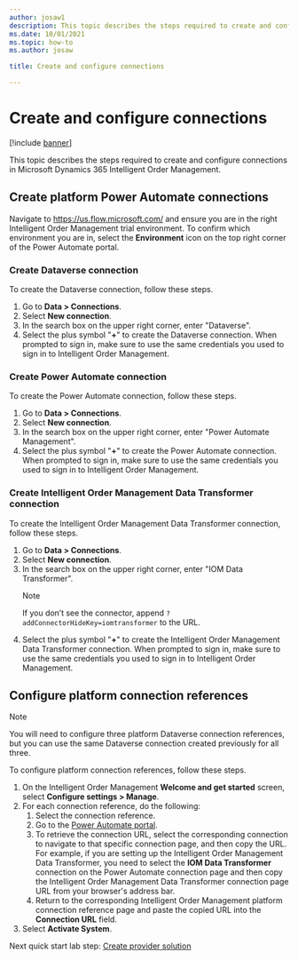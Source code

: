 ```yaml
---
author: josaw1
description: This topic describes the steps required to create and configure connections in Microsoft Dynamics 365 Intelligent Order Management.
ms.date: 10/01/2021
ms.topic: how-to
ms.author: josaw

title: Create and configure connections

---
```


# Create and configure connections

[!include [banner](includes/banner.md)]

This topic describes the steps required to create and configure connections in Microsoft Dynamics 365 Intelligent Order Management.

## Create platform Power Automate connections

Navigate to https://us.flow.microsoft.com/ and ensure you are in the right Intelligent Order Management trial environment. To confirm which environment you are in, select the **Environment** icon on the top right corner of the Power Automate portal.

### Create Dataverse connection

To create the Dataverse connection, follow these steps.

1. Go to **Data \> Connections**.
1. Select **New connection**.
1. In the search box on the upper right corner, enter "Dataverse".
1. Select the plus symbol "**+**" to create the Dataverse connection. When prompted to sign in, make sure to use the same credentials you used to sign in to Intelligent Order Management.

### Create Power Automate connection

To create the Power Automate connection, follow these steps.

1. Go to **Data \> Connections**.
1. Select **New connection**.
1. In the search box on the upper right corner, enter "Power Automate Management".
1. Select the plus symbol "**+**" to create the Power Automate connection. When prompted to sign in, make sure to use the same credentials you used to sign in to Intelligent Order Management.

### Create Intelligent Order Management Data Transformer connection

To create the Intelligent Order Management Data Transformer connection, follow these steps.

1. Go to **Data \> Connections**.
1. Select **New connection**.
1. In the search box on the upper right corner, enter "IOM Data Transformer".
    > [!NOTE]
    > If you don’t see the connector, append ``?addConnectorHideKey=iomtransformer`` to the URL.
1. Select the plus symbol "**+**" to create the Intelligent Order Management Data Transformer connection. When prompted to sign in, make sure to use the same credentials you used to sign in to Intelligent Order Management.

## Configure platform connection references

> [!NOTE]
> You will need to configure three platform Dataverse connection references, but you can use the same Dataverse connection created previously for all three.

To configure platform connection references, follow these steps.

1.	On the Intelligent Order Management **Welcome and get started** screen, select **Configure settings \> Manage**.
1.	For each connection reference, do the following:
    1. Select the connection reference.
    1. Go to the [Power Automate portal](https://powerautomate.microsoft.com/). 
    1. To retrieve the connection URL, select the corresponding connection to navigate to that specific connection page, and then copy the URL. For example, if you are setting up the Intelligent Order Management Data Transformer, you need to select the **IOM Data Transformer** connection on the Power Automate connection page and then copy the Intelligent Order Management Data Transformer connection page URL from your browser's address bar.
    1. Return to the corresponding Intelligent Order Management platform connection reference page and paste the copied URL into the **Connection URL** field.
1. Select **Activate System**. 

Next quick start lab step: [Create provider solution](lab-create-provider-solution.md)
